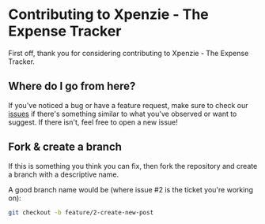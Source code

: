 # Contributing to Xpenzie - The Expense Tracker
First off, thank you for considering contributing to Xpenzie - The Expense Tracker.


## Where do I go from here?
If you've noticed a bug or have a feature request, make sure to check our [issues](https://github.com/pratham-jaiswal/pal-hive/issues) if there's something similar to what you've observed or want to suggest. If there isn't, feel free to open a new issue!


## Fork & create a branch
If this is something you think you can fix, then fork the repository and create a branch with a descriptive name.

A good branch name would be (where issue #2 is the ticket you're working on):

```bash
git checkout -b feature/2-create-new-post
```